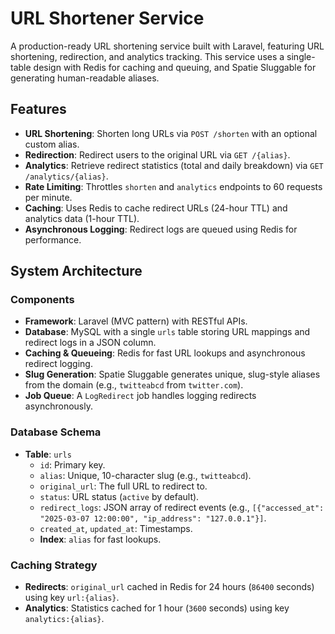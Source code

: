 # URL Shortener Service

A production-ready URL shortening service built with Laravel, featuring URL shortening, redirection, and analytics tracking. This service uses a single-table design with Redis for caching and queuing, and Spatie Sluggable for generating human-readable aliases.

## Features

- **URL Shortening**: Shorten long URLs via `POST /shorten` with an optional custom alias.
- **Redirection**: Redirect users to the original URL via `GET /{alias}`.
- **Analytics**: Retrieve redirect statistics (total and daily breakdown) via `GET /analytics/{alias}`.
- **Rate Limiting**: Throttles `shorten` and `analytics` endpoints to 60 requests per minute.
- **Caching**: Uses Redis to cache redirect URLs (24-hour TTL) and analytics data (1-hour TTL).
- **Asynchronous Logging**: Redirect logs are queued using Redis for performance.


## System Architecture

### Components
- **Framework**: Laravel (MVC pattern) with RESTful APIs.
- **Database**: MySQL with a single `urls` table storing URL mappings and redirect logs in a JSON column.
- **Caching & Queueing**: Redis for fast URL lookups and asynchronous redirect logging.
- **Slug Generation**: Spatie Sluggable generates unique, slug-style aliases from the domain (e.g., `twitteabcd` from `twitter.com`).
- **Job Queue**: A `LogRedirect` job handles logging redirects asynchronously.

### Database Schema
- **Table**: `urls`
    - `id`: Primary key.
    - `alias`: Unique, 10-character slug (e.g., `twitteabcd`).
    - `original_url`: The full URL to redirect to.
    - `status`: URL status (`active` by default).
    - `redirect_logs`: JSON array of redirect events (e.g., `[{"accessed_at": "2025-03-07 12:00:00", "ip_address": "127.0.0.1"}]`.
    - `created_at`, `updated_at`: Timestamps.
    - **Index**: `alias` for fast lookups.

### Caching Strategy
- **Redirects**: `original_url` cached in Redis for 24 hours (`86400` seconds) using key `url:{alias}`.
- **Analytics**: Statistics cached for 1 hour (`3600` seconds) using key `analytics:{alias}`.
